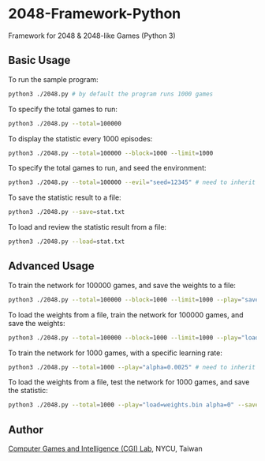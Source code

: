 # 2048-Framework-Python

Framework for 2048 & 2048-like Games (Python 3)

## Basic Usage

To run the sample program:
```bash
python3 ./2048.py # by default the program runs 1000 games
```

To specify the total games to run:
```bash
python3 ./2048.py --total=100000
```

To display the statistic every 1000 episodes:
```bash
python3 ./2048.py --total=100000 --block=1000 --limit=1000
```

To specify the total games to run, and seed the environment:
```bash
python3 ./2048.py --total=100000 --evil="seed=12345" # need to inherit from random_agent
```

To save the statistic result to a file:
```bash
python3 ./2048.py --save=stat.txt
```

To load and review the statistic result from a file:
```bash
python3 ./2048.py --load=stat.txt
```

## Advanced Usage

To train the network for 100000 games, and save the weights to a file:
```bash
python3 ./2048.py --total=100000 --block=1000 --limit=1000 --play="save=weights.bin" # need to inherit from weight_agent
```

To load the weights from a file, train the network for 100000 games, and save the weights:
```bash
python3 ./2048.py --total=100000 --block=1000 --limit=1000 --play="load=weights.bin save=weights.bin" # need to inherit from weight_agent
```

To train the network for 1000 games, with a specific learning rate:
```bash
python3 ./2048.py --total=1000 --play="alpha=0.0025" # need to inherit from learning_agent
```

To load the weights from a file, test the network for 1000 games, and save the statistic:
```bash
python3 ./2048.py --total=1000 --play="load=weights.bin alpha=0" --save="stat.txt"
```

## Author

[Computer Games and Intelligence (CGI) Lab](https://cgilab.nctu.edu.tw/), NYCU, Taiwan
